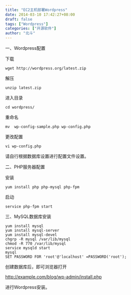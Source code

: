 ```yaml
---
title: "EC2主机部署Wordpress"
date: 2014-03-10 17:42:27+08:00
draft: false
tags: ["Wordpress"]
categories: ["开源软件"]
author: "北斗"
---
```


一、Wordpress配置

下载

```
wget http://wordpress.org/latest.zip
```
解压
```
unzip latest.zip
```
进入目录
```
cd wordpress/
```
重命名
```
mv  wp-config-sample.php wp-config.php
```
更改配置
```
vi wp-config.php
```
请自行根据数据库设置进行配置文件设置。

二、PHP服务器配置

安装

```
yum install php php-mysql php-fpm
```
启动

```
service php-fpm start
```
 三、MySQL数据库安装

```
yum install mysql
yum install mysql-server
yum install mysql-devel
chgrp -R mysql /var/lib/mysql
chmod -R 770 /var/lib/mysql
service mysqld start
mysql
SET PASSWORD FOR 'root'@'localhost' =PASSWORD('root');
```
创建数据库后，即可浏览器打开

  http://example.com/blog/wp-admin/install.php

进行Wordpress安装。
